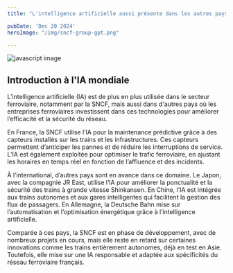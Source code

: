 ```yaml
---
title: "L'intelligence artificielle aussi présente dans les autres pays ?"

pubDate: 'Dec 20 2024'
heroImage: "/img/sncf-group-gpt.png"

---
```


![javascript image](/img/sncf-group-gpt.png)

## Introduction à l'IA mondiale

L’intelligence artificielle (IA) est de plus en plus utilisée dans le secteur ferroviaire, notamment par la SNCF, mais aussi dans d'autres pays où les entreprises ferroviaires investissent dans ces technologies pour améliorer l’efficacité et la sécurité du réseau.



En France, la SNCF utilise l’IA pour la maintenance prédictive grâce à des capteurs installés sur les trains et les infrastructures. Ces capteurs permettent d’anticiper les pannes et de réduire les interruptions de service. L’IA est également exploitée pour optimiser le trafic ferroviaire, en ajustant les horaires en temps réel en fonction de l’affluence et des incidents.

À l’international, d’autres pays sont en avance dans ce domaine. Le Japon, avec la compagnie JR East, utilise l’IA pour améliorer la ponctualité et la sécurité des trains à grande vitesse Shinkansen. En Chine, l’IA est intégrée aux trains autonomes et aux gares intelligentes qui facilitent la gestion des flux de passagers. En Allemagne, la Deutsche Bahn mise sur l’automatisation et l’optimisation énergétique grâce à l’intelligence artificielle.

Comparée à ces pays, la SNCF est en phase de développement, avec de nombreux projets en cours, mais elle reste en retard sur certaines innovations comme les trains entièrement autonomes, déjà en test en Asie. Toutefois, elle mise sur une IA responsable et adaptée aux spécificités du réseau ferroviaire français.
